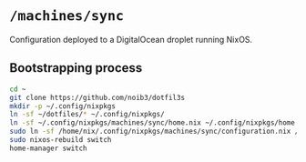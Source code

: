 # `/machines/sync`

Configuration deployed to a DigitalOcean droplet running NixOS.

## Bootstrapping process
```sh
cd ~
git clone https://github.com/noib3/dotfil3s
mkdir -p ~/.config/nixpkgs
ln -sf ~/dotfiles/* ~/.config/nixpkgs/
ln -sf ~/.config/nixpkgs/machines/sync/home.nix ~/.config/nixpkgs/home.nix
sudo ln -sf /home/nix/.config/nixpkgs/machines/sync/configuration.nix /etc/nixos/configuration.nix
sudo nixos-rebuild switch
home-manager switch
```
